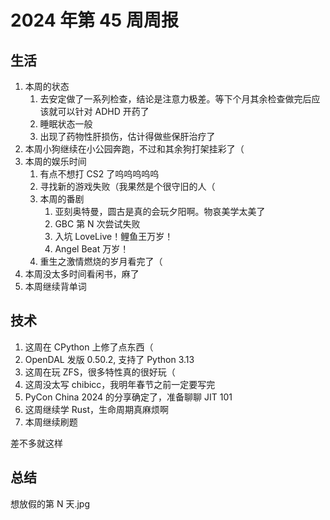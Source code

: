 # 2024 年第 45 周周报

## 生活

1. 本周的状态
    1. 去安定做了一系列检查，结论是注意力极差。等下个月其余检查做完后应该就可以针对 ADHD 开药了
    2. 睡眠状态一般
    3. 出现了药物性肝损伤，估计得做些保肝治疗了
2. 本周小狗继续在小公园奔跑，不过和其余狗打架挂彩了（
3. 本周的娱乐时间
    1. 有点不想打 CS2 了呜呜呜呜呜
    2. 寻找新的游戏失败（我果然是个很守旧的人（
    3. 本周的番剧
        1. 亚刻奥特曼，圆古是真的会玩夕阳啊。物哀美学太美了
        2. GBC 第 N 次尝试失败
        3. 入坑 LoveLive！鲤鱼王万岁！
        4. Angel Beat 万岁！
    4. 重生之激情燃烧的岁月看完了（
4. 本周没太多时间看闲书，麻了
5. 本周继续背单词

## 技术

1. 这周在 CPython 上修了点东西（
2. OpenDAL 发版 0.50.2, 支持了 Python 3.13
3. 这周在玩 ZFS，很多特性真的很好玩（
4. 这周没太写 chibicc，我明年春节之前一定要写完
5. PyCon China 2024 的分享确定了，准备聊聊 JIT 101
6. 这周继续学 Rust，生命周期真麻烦啊
7. 本周继续刷题

差不多就这样

## 总结

想放假的第 N 天.jpg